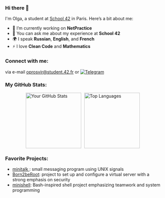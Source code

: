 ### Hi there 👋

I'm Olga, a student at [School 42](https://www.42.fr/) in Paris. Here’s a bit about me:

- 🔭 I’m currently working on **NetPractice**
- 💬 You can ask me about my experience at **School 42**
- 🌍 I speak **Russian**, **English**, and **French**
- ⚡ I love **Clean Code** and **Mathematics**


### Connect with me:
via e-mail [oprosvir@student.42.fr](mailto:oprosvir@student.42.fr) or 
[![Telegram](https://img.shields.io/badge/-Telegram-blue?style=flat&logo=telegram)](https://t.me/scoundrella)

### My GitHub Stats:

<div style="display: flex; justify-content: center; align-items: center;">

<img src="https://github-readme-stats.vercel.app/api?username=prosviriakova&show_icons=true&theme=tokyonight&hide_border=true" alt="Your GitHub Stats" style="height: 180px; margin-right: 10px;"/>

<img src="https://github-readme-stats.vercel.app/api/top-langs/?username=prosviriakova&theme=tokyonight&layout=compact&hide_border=true" alt="Top Languages" style="height: 180px;"/>

</div>


### Favorite Projects:

- [minitalk ](https://github.com/prosviriakova/minitalk): small messaging program using UNIX signals
- [Born2beRoot](https://github.com/prosviriakova/born2beroot): project to set up and configure a virtual server with a strong emphasis on security
- [minishell](https://github.com/prosviriakova/minishell): Bash-inspired shell project emphasizing teamwork and system programming

<!--
**Scoundrella/Scoundrella** is a ✨ _special_ ✨ repository because its `README.md` (this file) appears on your GitHub profile.
[![LinkedIn](https://img.shields.io/badge/-LinkedIn-blue?style=flat&logo=linkedin)](https://www.linkedin.com/in/yourprofile/)
- 🌱 I’m currently learning ✨ **C** ✨
-->

